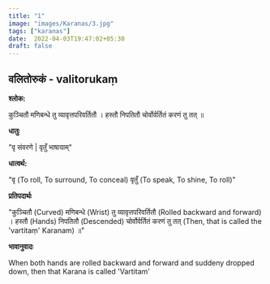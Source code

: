 ```yaml
---
title: "1"
image: "images/Karanas/3.jpg"
tags: ["karanas"]
date:  2022-04-03T19:47:02+05:30
draft: false
---
```


## वलितोरुकं - valitorukaṃ

**श्लोक:**


कुञ्चितौ मणिबन्धे तु व्यावृत्तपरिवर्तितौ । हस्तौ निपतितौ चोर्वोर्वर्तितं करणं तु तत् ॥

**धातुः**


"वृ संवरणे |
वृतुँ भाषायाम्"

**धात्वर्थ:**


"वृ (To roll, To surround, To conceal) 
वृतुँ (To speak, To shine, To roll)"

**प्रतिपदार्थः**


"कुञ्चितौ (Curved) मणिबन्धे (Wrist) तु व्यावृत्तपरिवर्तितौ (Rolled backward and forward) । 
हस्तौ (Hands) निपतितौ (Descended) चोर्वोर्वर्तितं करणं तु तत् (Then, that is called the 'vartitaṃ' Karanam) ॥"

**भावानुवादः**


When both hands are rolled backward and forward and suddeny dropped down, then that Karana is called 'Vartitam'


